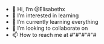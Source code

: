 - 👋 Hi, I’m @Elisabethx
- 👀 I’m interested in learning 
- 🌱 I’m currently learning everything
- 💞️ I’m looking to collaborate on 
- 📫 How to reach me at #"#"#"#"#

<!---
Elisabethx/Elisabethx is a ✨ special ✨ repository because its `README.md` (this file) appears on your GitHub profile.
You can click the Preview link to take a look at your changes.
--->
